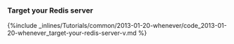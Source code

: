 <!--  usedin: [ _rails/Tutorials/2013-01-20-whenever.md] -->


### Target your Redis server



{%include _inlines/Tutorials/common/2013-01-20-whenever/code_2013-01-20-whenever_target-your-redis-server-v.md %}




